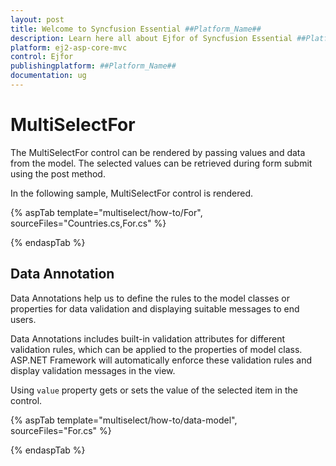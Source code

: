 ```yaml
---
layout: post
title: Welcome to Syncfusion Essential ##Platform_Name##
description: Learn here all about Ejfor of Syncfusion Essential ##Platform_Name## widgets based on HTML5 and jQuery.
platform: ej2-asp-core-mvc
control: Ejfor
publishingplatform: ##Platform_Name##
documentation: ug
---
```



# MultiSelectFor

The MultiSelectFor control can be rendered by passing values and data from the model. The selected values can be retrieved during form submit using the post method.

In the following sample, MultiSelectFor control is rendered.

{% aspTab template="multiselect/how-to/For", sourceFiles="Countries.cs,For.cs" %}

{% endaspTab %}

## Data Annotation

Data Annotations help us to define the rules to the model classes or properties for data validation and displaying suitable messages to end users.

Data Annotations includes built-in validation attributes for different validation rules, which can be applied to the properties of model class. ASP.NET Framework will automatically enforce these validation rules and display validation messages in the view.

Using `value` property gets or sets the value of the selected item in the control.

{% aspTab template="multiselect/how-to/data-model", sourceFiles="For.cs" %}

{% endaspTab %}
